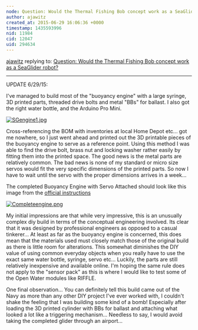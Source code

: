 ```yaml
---
node: Question: Would the Thermal Fishing Bob concept work as a SeaGlider robot?
author: ajawitz
created_at: 2015-06-29 16:06:36 +0000
timestamp: 1435593996
nid: 11984
cid: 12047
uid: 294634
---
```




[ajawitz](../profile/ajawitz) replying to: [Question: Would the Thermal Fishing Bob concept work as a SeaGlider robot?](../notes/ajawitz/06-17-2015/question-would-the-thermal-fishing-bob-concept-work-as-a-seaglider-robot)

----
UPDATE 6/29/15:

  I've managed to build most of the "buoyancy engine" with a large syringe, 3D printed parts, threaded drive bolts and metal "BBs" for ballast.  I also got the right water bottle, and the Arduino Pro Mini.

[![SGengine1.jpg](https://i.publiclab.org/system/images/photos/000/010/465/medium/SGengine1.jpg)](https://i.publiclab.org/system/images/photos/000/010/465/original/SGengine1.jpg)

 
 Cross-referencing the BOM with inventories at local Home Depot etc... got me nowhere, so I just went ahead and printed out the 3D printable pieces of the buoyancy engine to serve as a reference point.  Using this method I was able to find the drive bolt, brass nut and locking washer rather easily by fitting them into the printed space.  The good news is the metal parts are relatively common.  The bad news is none of my standard or micro size servos would fit the very specific dimensions of the printed parts.  So now I have to wait until the servo with the proper dimensions arrives in a week...

  The completed Buoyancy Engine with Servo Attached should look like this image from the [official instructions](https://www.dropbox.com/sh/7k70fdwv4pojlvt/AABVqyVyuY6wfI3_DpyP7hdFa/2b-%20BE%20Instructions%20Cheeky%20No%20Reflectance%20Sensor%20ver2.pdf?dl=0)

[![Completeengine.png](https://i.publiclab.org/system/images/photos/000/010/466/medium/Completeengine.png)](https://i.publiclab.org/system/images/photos/000/010/466/original/Completeengine.png)


  My initial impressions are that while very impressive, this is an unusually complex diy build in terms of the conceptual engineering involved.  Its clear that it was designed by professional engineers as opposed to a casual tinkerer...  At least as far as the buoyancy engine is concerned, this does mean that the materials used must closely match those of the original build as there is little room for alterations.  This somewhat diminishes the DIY value of using common everyday objects when you really have to use the exact same water bottle, syringe, servo etc...  Luckily, the parts are still relatively inexpensive and available online.  I'm hoping the same rule does not apply to the "sensor pack" as this is where I would like to test some of the Open Water modules like RIFFLE.

   One final observation...  You can definitely tell this build came out of the Navy as more than any other DIY project I've ever worked with, I couldn't shake the feeling that I was building some kind of a bomb!  Especially after loading the 3D printed cylinder with BBs for ballast and attaching what looked a lot like a triggering mechanism... Needless to say, I would avoid taking the completed glider through an airport...